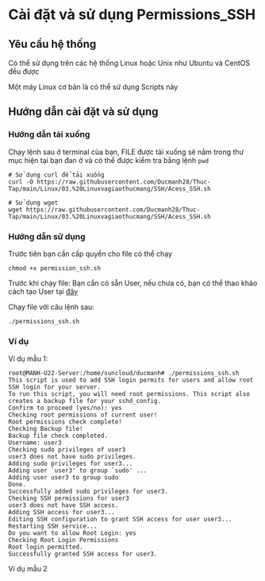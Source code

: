 # Cài đặt và sử dụng **Permissions_SSH**
## Yêu cầu hệ thống
Có thể sử dụng trên các hệ thống Linux hoặc Unix như Ubuntu và CentOS đều được

Một máy Linux cơ bản là có thể sử dụng Scripts này

## Hướng dẫn cài đặt và sử dụng
### Hướng dẫn tải xuống
Chạy lệnh sau ở terminal của bạn, FILE được tải xuống sẽ nằm trong thư mục hiện tại bạn đan ở và có thể được kiểm tra bằng lệnh `pwd`
```
# Sử dụng curl để tải xuống
curl -O https://raw.githubusercontent.com/Ducmanh28/Thuc-Tap/main/Linux/03.%20Linuxvagiaothucmang/SSH/Acess_SSH.sh

# Sử dụng wget
wget https://raw.githubusercontent.com/Ducmanh28/Thuc-Tap/main/Linux/03.%20Linuxvagiaothucmang/SSH/Acess_SSH.sh
```

### Hướng dẫn sử dụng
Trước tiên bạn cần cấp quyền cho file có thể chạy
```
chmod +x permission_ssh.sh
```
Trước khi chạy file: Bạn cần có sẵn User, nếu chưa có, bạn có thể thao khảo cách tạo User tại [đây](https://github.com/Ducmanh28/Thuc-Tap/blob/main/Linux/03.%20Linuxvagiaothucmang/SSH/SSH.md)

Chạy file với câu lệnh sau:
```
./permissions_ssh.sh
```
### Ví dụ
Ví dụ mẫu 1:
```
root@MANH-U22-Server:/home/suncloud/ducmanh# ./permissions_ssh.sh
This script is used to add SSH login permits for users and allow root SSH login for your server.
To run this script, you will need root permissions. This script also creates a backup file for your sshd_config.
Confirm to proceed (yes/no): yes
Checking root permissions of current user!
Root permissions check complete!
Checking Backup file!
Backup file check completed.
Username: user3
Checking sudo privileges of user3
user3 does not have sudo privileges.
Adding sudo privileges for user3...
Adding user `user3' to group `sudo' ...
Adding user user3 to group sudo
Done.
Successfully added sudo privileges for user3.
Checking SSH permissions for user3
user3 does not have SSH access.
Adding SSH access for user3...
Editing SSH configuration to grant SSH access for user user3...
Restarting SSH service...
Do you want to allow Root Login: yes
Checking Root Login Permissions
Root login permitted.
Successfully granted SSH access for user3.
```
Ví dụ mẫu 2
